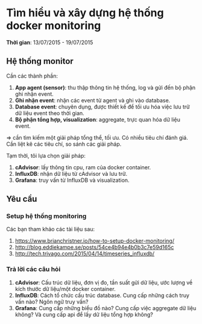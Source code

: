 # Tìm hiểu và xây dựng hệ thống docker monitoring
**Thời gian**: 13/07/2015 - 19/07/2015

## Hệ thống monitor
Cần các thành phần:
1. **App agent (sensor)**: thu thập thông tin hệ thống, log và gửi đến bộ phận ghi nhận event.
2. **Ghi nhận event**: nhận các event từ agent và ghi vào database.
3. **Database event**: chuyên dụng, được thiết kế để tối ưu hóa việc lưu trữ dữ liệu event theo thời gian.
4. **Bộ phận tổng hợp, visualization**: aggregate, trực quan hóa dữ liệu event.

=> cần tìm kiếm một giải pháp tổng thể, tối ưu.
Có nhiều tiêu chí đánh giá. Cần liệt kê các tiêu chí, so sánh các giải pháp.

Tạm thời, tôi lựa chọn giải pháp:
1. **cAdvisor**: lấy thông tin cpu, ram của docker container.
2. **InfluxDB**: nhận dữ liệu từ cAdvisor và lưu trữ.
3. **Grafana**: truy vấn từ InfluxDB và visualization.

## Yêu cầu
### Setup hệ thống monitoring
Các bạn tham khảo các tài liệu sau:
1. https://www.brianchristner.io/how-to-setup-docker-monitoring/
2. http://blog.eddiekampe.se/posts/54ce4b94e4b0b3c7e59d165c
3. http://tech.trivago.com/2015/04/14/timeseries_influxdb/

### Trả lời các câu hỏi
1. **cAdvisor**: Cấu trúc dữ liệu, đơn vị đo, tần suất gửi dữ liệu, ước lượng về kích thước dữ liệu/một docker container.
2. **InfluxDB**: Cách tổ chức cấu trúc database. Cung cấp những cách truy vấn nào? Ngôn ngữ truy vấn?
3. **Grafana**: Cung cấp những biểu đồ nào? Cung cấp việc aggregate dữ liệu không? Và cung cấp api để lấy dữ liệu tổng hợp không?
